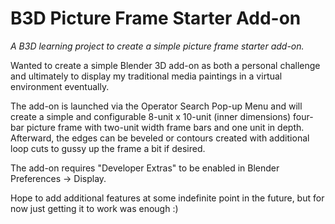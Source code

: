 # B3D Picture Frame Starter Add-on
_A B3D learning project to create a simple picture frame starter add-on._

Wanted to create a simple Blender 3D add-on as both a personal challenge and
ultimately to display my traditional media paintings in a virtual environment
eventually.

The add-on is launched via the Operator Search Pop-up Menu and will create
a simple and configurable 8-unit x 10-unit (inner dimensions) four-bar picture 
frame with two-unit width frame bars and one unit in depth. Afterward, the
edges can be beveled or contours created with additional loop cuts to gussy up
the frame a bit if desired.

The add-on requires "Developer Extras" to be enabled in Blender Preferences ->
Display.

Hope to add additional features at some indefinite point in the future, but for
now just getting it to work was enough :)
